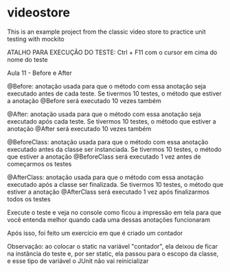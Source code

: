 # videostore
This is an example project from the classic video store to practice unit testing with mockito

ATALHO PARA EXECUÇÃO DO TESTE: Ctrl + F11 com o cursor em cima do nome do teste

Aula 11 - Before e After

@Before: anotação usada para que o método com essa anotação seja executado antes de cada teste. Se tivermos 10 testes, o método que estiver a anotação @Before será executado 10 vezes também

@After: anotação usada para que o método com essa anotação seja executado após cada teste. Se tivermos 10 testes, o método que estiver a anotação @After será executado 10 vezes também

@BeforeClass: anotação usada para que o método com essa anotação executado antes da classe ser instanciada. Se tivermos 10 testes, o método que estiver a anotação @BeforeClass será executado 1 vez antes de começarmos os testes

@AfterClass: anotação usada para que o método com essa anotação executado após a classe ser finalizada. Se tivermos 10 testes, o método que estiver a anotação @AfterClass será executado 1 vez após finalizarmos todos os testes

Execute o teste e veja no console como ficou a impressão em tela para que você entenda melhor quando cada uma dessas anotações funcionaram

Após isso, foi feito um exercício em que é criado um contador

Observação: ao colocar o static na variável "contador", ela deixou de ficar na instância do teste e, por ser static, ela passou para o escopo da classe, e esse tipo de variável o JUnit não vai reinicializar
